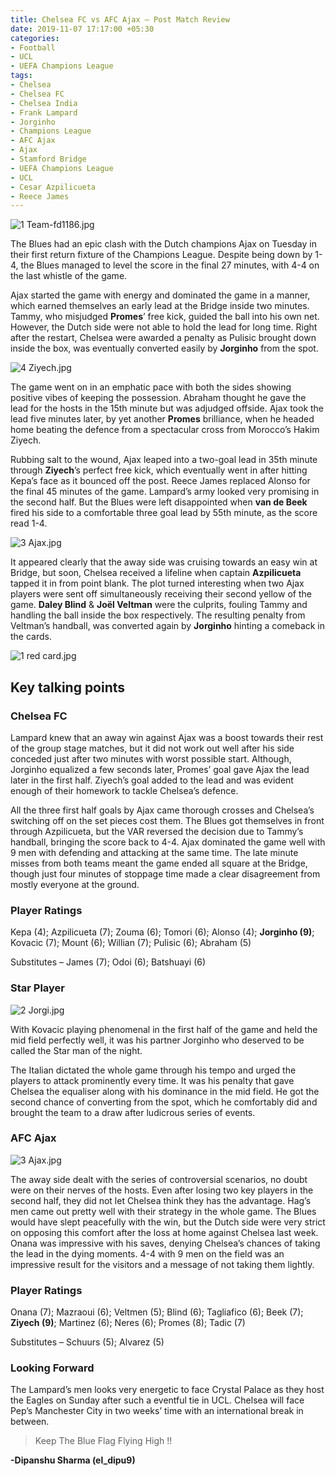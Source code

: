 ```yaml
---
title: Chelsea FC vs AFC Ajax – Post Match Review
date: 2019-11-07 17:17:00 +05:30
categories:
- Football
- UCL
- UEFA Champions League
tags:
- Chelsea
- Chelsea FC
- Chelsea India
- Frank Lampard
- Jorginho
- Champions League
- AFC Ajax
- Ajax
- Stamford Bridge
- UEFA Champions League
- UCL
- Cesar Azpilicueta
- Reece James
---
```


![1 Team-fd1186.jpg](/uploads/1%20Team-fd1186.jpg)

The Blues had an epic clash with the Dutch champions Ajax on Tuesday in their first return fixture of the Champions League. Despite being down by 1-4, the Blues managed to level the score in the final 27 minutes, with 4-4 on the last whistle of the game.

Ajax started the game with energy and dominated the game in a manner, which earned themselves an early lead at the Bridge inside two minutes. Tammy, who misjudged **Promes**’ free kick, guided the ball into his own net. However, the Dutch side were not able to hold the lead for long time. Right after the restart, Chelsea were awarded a penalty as Pulisic brought down inside the box, was eventually converted easily by **Jorginho** from the spot.

![4 Ziyech.jpg](/uploads/4%20Ziyech.jpg)

The game went on in an emphatic pace with both the sides showing positive vibes of keeping the possession. Abraham thought he gave the lead for the hosts in the 15th minute but was adjudged offside. Ajax took the lead five minutes later, by yet another **Promes** brilliance, when he headed home beating the defence from a spectacular cross from Morocco’s Hakim Ziyech.

Rubbing salt to the wound, Ajax leaped into a two-goal lead in 35th minute through **Ziyech**’s perfect free kick, which eventually went in after hitting Kepa’s face as it bounced off the post. Reece James replaced Alonso for the final 45 minutes of the game. Lampard’s army looked very promising in the second half. But the Blues were left disappointed when **van de Beek** fired his side to a comfortable three goal lead by 55th minute, as the score read 1-4.

![3 Ajax.jpg](/uploads/3%20Ajax.jpg)

It appeared clearly that the away side was cruising towards an easy win at Bridge, but soon, Chelsea received a lifeline when captain **Azpilicueta** tapped it in from point blank. The plot turned interesting when two Ajax players were sent off simultaneously receiving their second yellow of the game. **Daley Blind** & **Joël Veltman** were the culprits, fouling Tammy and handling the ball inside the box respectively. The resulting penalty from Veltman’s handball, was converted again by **Jorginho** hinting a comeback in the cards.

![1 red card.jpg](/uploads/1%20red%20card.jpg)

## Key talking points

### Chelsea FC

Lampard knew that an away win against Ajax was a boost towards their rest of the group stage matches, but it did not work out well after his side conceded just after two minutes with worst possible start. Although, Jorginho equalized a few seconds later, Promes’ goal gave Ajax the lead later in the first half. Ziyech’s goal added to the lead and was evident enough of their homework to tackle Chelsea’s defence.

All the three first half goals by Ajax came thorough crosses and Chelsea’s switching off on the set pieces cost them. The Blues got themselves in front through Azpilicueta, but the VAR reversed the decision due to Tammy’s handball, bringing the score back to 4-4. Ajax dominated the game well with 9 men with defending and attacking at the same time. The late minute misses from both teams meant the game ended all square at the Bridge, though just four minutes of stoppage time made a clear disagreement from mostly everyone at the ground.

### Player Ratings

Kepa (4); Azpilicueta (7); Zouma (6); Tomori (6); Alonso (4); **Jorginho (9)**; Kovacic (7); Mount (6); Willian (7); Pulisic (6); Abraham (5)

Substitutes – James (7); Odoi (6); Batshuayi (6)

### Star Player

![2 Jorgi.jpg](/uploads/2%20Jorgi.jpg)

With Kovacic playing phenomenal in the first half of the game and held the mid field perfectly well, it was his partner Jorginho who deserved to be called the Star man of the night.

The Italian dictated the whole game through his tempo and urged the players to attack prominently every time. It was his penalty that gave Chelsea the equaliser along with his dominance in the mid field. He got the second chance of converting from the spot, which he comfortably did and brought the team to a draw after ludicrous series of events.

### AFC Ajax

![3 Ajax.jpg](/uploads/3%20Ajax.jpg)

The away side dealt with the series of controversial scenarios, no doubt were on their nerves of the hosts. Even after losing two key players in the second half, they did not let Chelsea think they has the advantage. Hag’s men came out pretty well with their strategy in the whole game. The Blues would have slept peacefully with the win, but the Dutch side were very strict on opposing this comfort after the loss at home against Chelsea last week. Onana was impressive with his saves, denying Chelsea’s chances of taking the lead in the dying moments. 4-4 with 9 men on the field was an impressive result for the visitors and a message of not taking them lightly.

### Player Ratings

Onana (7); Mazraoui (6); Veltmen (5); Blind (6); Tagliafico (6); Beek (7); **Ziyech (9)**; Martinez (6); Neres (6); Promes (8); Tadic (7)

Substitutes – Schuurs (5); Alvarez (5)

### Looking Forward

The Lampard’s men looks very energetic to face Crystal Palace as they host the Eagles on Sunday after such a eventful tie in UCL. Chelsea will face Pep’s Manchester City in two weeks’ time with an international break in between.

> Keep The Blue Flag Flying High !!

**-Dipanshu Sharma (el_dipu9)**
